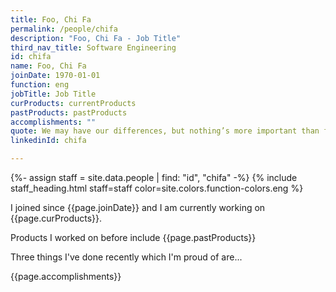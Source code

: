 ```yaml
---
title: Foo, Chi Fa
permalink: /people/chifa
description: "Foo, Chi Fa - Job Title"
third_nav_title: Software Engineering
id: chifa
name: Foo, Chi Fa
joinDate: 1970-01-01
function: eng
jobTitle: Job Title
curProducts: currentProducts
pastProducts: pastProducts
accomplishments: ""
quote: We may have our differences, but nothing’s more important than family.
linkedinId: chifa

---
```


{%- assign staff = site.data.people | find: "id", "chifa" -%}
{% include staff_heading.html staff=staff color=site.colors.function-colors.eng %}

<p>I joined since {{page.joinDate}} and I am currently working on {{page.curProducts}}.</p>

<p>Products I worked on before include {{page.pastProducts}}</p>

<p>Three things I've done recently which I'm proud of are...</p>
{{page.accomplishments}}
